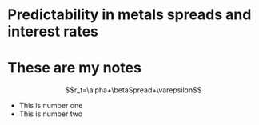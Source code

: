 # Predictability in metals spreads and interest rates 

# These are my notes 
$$r_t=\alpha+\betaSpread+\varepsilon$$
* This is number one
* This is number two 
